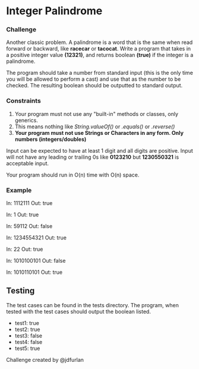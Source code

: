 # Integer Palindrome

### Challenge

Another classic problem. A palindrome is a word that is the same when read forward or backward, like **racecar** or **tacocat**.
Write a program that takes in a positive integer value **(12321)**, and returns boolean **(true)** if the integer is a palindrome.

The program should take a number from standard input (this is the only time you will be allowed to perform a cast) and use that as the number to be checked. The resulting boolean should be outputted to standard output.

### Constraints
1. Your program must not use any "built-in" methods or classes, only generics.
2. This means nothing like *String.valueOf()* or *.equals()* or *.reverse()*
3. **Your program must not use Strings or Characters in any form. Only numbers (integers/doubles)**

Input can be expected to have at least 1 digit and all digits are positive.
Input will not have any leading or trailing 0s like **0123210** but **1230550321** is acceptable input.

Your program should run in O(n) time with O(n) space.

### Example

In: 1112111
Out: true

In: 1 
Out: true

In: 59112 
Out: false

In: 1234554321
Out: true

In: 22
Out: true

In: 1010100101
Out: false

In: 1010110101
Out: true

Testing
------
The test cases can be found in the tests directory. The program, when tested with the test cases should output the boolean listed.
* test1: true
* test2: true
* test3: false
* test4: false
* test5: true

Challenge created by @jdfurlan
